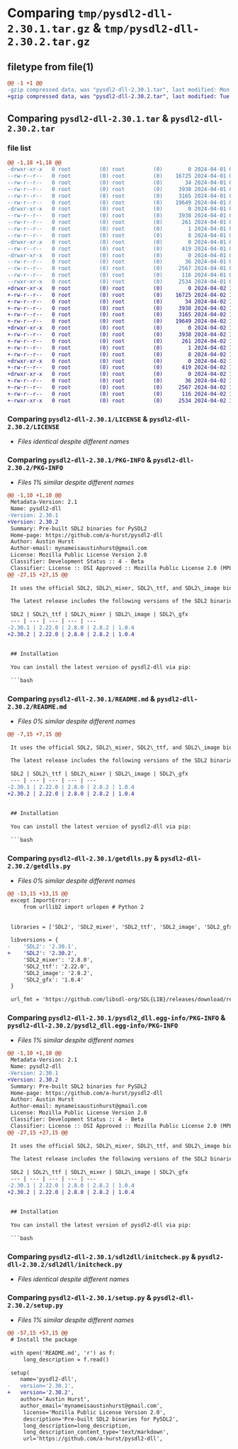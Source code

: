 # Comparing `tmp/pysdl2-dll-2.30.1.tar.gz` & `tmp/pysdl2-dll-2.30.2.tar.gz`

## filetype from file(1)

```diff
@@ -1 +1 @@
-gzip compressed data, was "pysdl2-dll-2.30.1.tar", last modified: Mon Apr  1 03:14:17 2024, max compression
+gzip compressed data, was "pysdl2-dll-2.30.2.tar", last modified: Tue Apr  2 14:00:53 2024, max compression
```

## Comparing `pysdl2-dll-2.30.1.tar` & `pysdl2-dll-2.30.2.tar`

### file list

```diff
@@ -1,18 +1,18 @@
-drwxr-xr-x   0 root         (0) root         (0)        0 2024-04-01 03:14:17.992820 pysdl2-dll-2.30.1/
--rw-r--r--   0 root         (0) root         (0)    16725 2024-04-01 03:14:16.000000 pysdl2-dll-2.30.1/LICENSE
--rw-r--r--   0 root         (0) root         (0)       34 2024-04-01 03:14:16.000000 pysdl2-dll-2.30.1/MANIFEST.in
--rw-r--r--   0 root         (0) root         (0)     3938 2024-04-01 03:14:17.992820 pysdl2-dll-2.30.1/PKG-INFO
--rw-r--r--   0 root         (0) root         (0)     3165 2024-04-01 03:14:16.000000 pysdl2-dll-2.30.1/README.md
--rw-r--r--   0 root         (0) root         (0)    19649 2024-04-01 03:14:16.000000 pysdl2-dll-2.30.1/getdlls.py
-drwxr-xr-x   0 root         (0) root         (0)        0 2024-04-01 03:14:17.992820 pysdl2-dll-2.30.1/pysdl2_dll.egg-info/
--rw-r--r--   0 root         (0) root         (0)     3938 2024-04-01 03:14:17.000000 pysdl2-dll-2.30.1/pysdl2_dll.egg-info/PKG-INFO
--rw-r--r--   0 root         (0) root         (0)      261 2024-04-01 03:14:17.000000 pysdl2-dll-2.30.1/pysdl2_dll.egg-info/SOURCES.txt
--rw-r--r--   0 root         (0) root         (0)        1 2024-04-01 03:14:17.000000 pysdl2-dll-2.30.1/pysdl2_dll.egg-info/dependency_links.txt
--rw-r--r--   0 root         (0) root         (0)        8 2024-04-01 03:14:17.000000 pysdl2-dll-2.30.1/pysdl2_dll.egg-info/top_level.txt
-drwxr-xr-x   0 root         (0) root         (0)        0 2024-04-01 03:14:17.992820 pysdl2-dll-2.30.1/sdl2dll/
--rw-r--r--   0 root         (0) root         (0)      419 2024-04-01 03:14:16.000000 pysdl2-dll-2.30.1/sdl2dll/__init__.py
-drwxr-xr-x   0 root         (0) root         (0)        0 2024-04-01 03:14:17.992820 pysdl2-dll-2.30.1/sdl2dll/dll/
--rw-r--r--   0 root         (0) root         (0)       36 2024-04-01 03:14:17.000000 pysdl2-dll-2.30.1/sdl2dll/dll/.unsupported
--rw-r--r--   0 root         (0) root         (0)     2567 2024-04-01 03:14:16.000000 pysdl2-dll-2.30.1/sdl2dll/initcheck.py
--rw-r--r--   0 root         (0) root         (0)      116 2024-04-01 03:14:17.992820 pysdl2-dll-2.30.1/setup.cfg
--rwxr-xr-x   0 root         (0) root         (0)     2534 2024-04-01 03:14:16.000000 pysdl2-dll-2.30.1/setup.py
+drwxr-xr-x   0 root         (0) root         (0)        0 2024-04-02 14:00:53.479080 pysdl2-dll-2.30.2/
+-rw-r--r--   0 root         (0) root         (0)    16725 2024-04-02 14:00:52.000000 pysdl2-dll-2.30.2/LICENSE
+-rw-r--r--   0 root         (0) root         (0)       34 2024-04-02 14:00:52.000000 pysdl2-dll-2.30.2/MANIFEST.in
+-rw-r--r--   0 root         (0) root         (0)     3938 2024-04-02 14:00:53.479080 pysdl2-dll-2.30.2/PKG-INFO
+-rw-r--r--   0 root         (0) root         (0)     3165 2024-04-02 14:00:52.000000 pysdl2-dll-2.30.2/README.md
+-rw-r--r--   0 root         (0) root         (0)    19649 2024-04-02 14:00:52.000000 pysdl2-dll-2.30.2/getdlls.py
+drwxr-xr-x   0 root         (0) root         (0)        0 2024-04-02 14:00:53.478079 pysdl2-dll-2.30.2/pysdl2_dll.egg-info/
+-rw-r--r--   0 root         (0) root         (0)     3938 2024-04-02 14:00:53.000000 pysdl2-dll-2.30.2/pysdl2_dll.egg-info/PKG-INFO
+-rw-r--r--   0 root         (0) root         (0)      261 2024-04-02 14:00:53.000000 pysdl2-dll-2.30.2/pysdl2_dll.egg-info/SOURCES.txt
+-rw-r--r--   0 root         (0) root         (0)        1 2024-04-02 14:00:53.000000 pysdl2-dll-2.30.2/pysdl2_dll.egg-info/dependency_links.txt
+-rw-r--r--   0 root         (0) root         (0)        8 2024-04-02 14:00:53.000000 pysdl2-dll-2.30.2/pysdl2_dll.egg-info/top_level.txt
+drwxr-xr-x   0 root         (0) root         (0)        0 2024-04-02 14:00:53.479080 pysdl2-dll-2.30.2/sdl2dll/
+-rw-r--r--   0 root         (0) root         (0)      419 2024-04-02 14:00:52.000000 pysdl2-dll-2.30.2/sdl2dll/__init__.py
+drwxr-xr-x   0 root         (0) root         (0)        0 2024-04-02 14:00:53.479080 pysdl2-dll-2.30.2/sdl2dll/dll/
+-rw-r--r--   0 root         (0) root         (0)       36 2024-04-02 14:00:53.000000 pysdl2-dll-2.30.2/sdl2dll/dll/.unsupported
+-rw-r--r--   0 root         (0) root         (0)     2567 2024-04-02 14:00:52.000000 pysdl2-dll-2.30.2/sdl2dll/initcheck.py
+-rw-r--r--   0 root         (0) root         (0)      116 2024-04-02 14:00:53.479080 pysdl2-dll-2.30.2/setup.cfg
+-rwxr-xr-x   0 root         (0) root         (0)     2534 2024-04-02 14:00:52.000000 pysdl2-dll-2.30.2/setup.py
```

### Comparing `pysdl2-dll-2.30.1/LICENSE` & `pysdl2-dll-2.30.2/LICENSE`

 * *Files identical despite different names*

### Comparing `pysdl2-dll-2.30.1/PKG-INFO` & `pysdl2-dll-2.30.2/PKG-INFO`

 * *Files 1% similar despite different names*

```diff
@@ -1,10 +1,10 @@
 Metadata-Version: 2.1
 Name: pysdl2-dll
-Version: 2.30.1
+Version: 2.30.2
 Summary: Pre-built SDL2 binaries for PySDL2
 Home-page: https://github.com/a-hurst/pysdl2-dll
 Author: Austin Hurst
 Author-email: mynameisaustinhurst@gmail.com
 License: Mozilla Public License Version 2.0
 Classifier: Development Status :: 4 - Beta
 Classifier: License :: OSI Approved :: Mozilla Public License 2.0 (MPL 2.0)
@@ -27,15 +27,15 @@
 
 It uses the official SDL2, SDL2\_mixer, SDL2\_ttf, and SDL2\_image binaries for macOS and Windows, as well as [unofficial SDL2\_gfx binaries](https://github.com/a-hurst/sdl2gfx-builds) for the same platforms. For Linux, the SDL2 binaries and their dependencies are all built from source using the official Python [manylinux](https://github.com/pypa/manylinux) images for maximum compatibility.
 
 The latest release includes the following versions of the SDL2 binaries:
 
 SDL2 | SDL2\_ttf | SDL2\_mixer | SDL2\_image | SDL2\_gfx
 --- | --- | --- | --- | ---
-2.30.1 | 2.22.0 | 2.8.0 | 2.8.2 | 1.0.4
+2.30.2 | 2.22.0 | 2.8.0 | 2.8.2 | 1.0.4
 
 
 ## Installation
 
 You can install the latest version of pysdl2-dll via pip:
 
 ```bash
```

### Comparing `pysdl2-dll-2.30.1/README.md` & `pysdl2-dll-2.30.2/README.md`

 * *Files 0% similar despite different names*

```diff
@@ -7,15 +7,15 @@
 
 It uses the official SDL2, SDL2\_mixer, SDL2\_ttf, and SDL2\_image binaries for macOS and Windows, as well as [unofficial SDL2\_gfx binaries](https://github.com/a-hurst/sdl2gfx-builds) for the same platforms. For Linux, the SDL2 binaries and their dependencies are all built from source using the official Python [manylinux](https://github.com/pypa/manylinux) images for maximum compatibility.
 
 The latest release includes the following versions of the SDL2 binaries:
 
 SDL2 | SDL2\_ttf | SDL2\_mixer | SDL2\_image | SDL2\_gfx
 --- | --- | --- | --- | ---
-2.30.1 | 2.22.0 | 2.8.0 | 2.8.2 | 1.0.4
+2.30.2 | 2.22.0 | 2.8.0 | 2.8.2 | 1.0.4
 
 
 ## Installation
 
 You can install the latest version of pysdl2-dll via pip:
 
 ```bash
```

### Comparing `pysdl2-dll-2.30.1/getdlls.py` & `pysdl2-dll-2.30.2/getdlls.py`

 * *Files 0% similar despite different names*

```diff
@@ -13,15 +13,15 @@
 except ImportError:
     from urllib2 import urlopen # Python 2
 
 
 libraries = ['SDL2', 'SDL2_mixer', 'SDL2_ttf', 'SDL2_image', 'SDL2_gfx']
 
 libversions = {
-    'SDL2': '2.30.1',
+    'SDL2': '2.30.2',
     'SDL2_mixer': '2.8.0',
     'SDL2_ttf': '2.22.0',
     'SDL2_image': '2.8.2',
     'SDL2_gfx': '1.0.4'
 }
 
 url_fmt = 'https://github.com/libsdl-org/SDL{LIB}/releases/download/release-{0}/SDL2{LIB}-{0}{1}'
```

### Comparing `pysdl2-dll-2.30.1/pysdl2_dll.egg-info/PKG-INFO` & `pysdl2-dll-2.30.2/pysdl2_dll.egg-info/PKG-INFO`

 * *Files 1% similar despite different names*

```diff
@@ -1,10 +1,10 @@
 Metadata-Version: 2.1
 Name: pysdl2-dll
-Version: 2.30.1
+Version: 2.30.2
 Summary: Pre-built SDL2 binaries for PySDL2
 Home-page: https://github.com/a-hurst/pysdl2-dll
 Author: Austin Hurst
 Author-email: mynameisaustinhurst@gmail.com
 License: Mozilla Public License Version 2.0
 Classifier: Development Status :: 4 - Beta
 Classifier: License :: OSI Approved :: Mozilla Public License 2.0 (MPL 2.0)
@@ -27,15 +27,15 @@
 
 It uses the official SDL2, SDL2\_mixer, SDL2\_ttf, and SDL2\_image binaries for macOS and Windows, as well as [unofficial SDL2\_gfx binaries](https://github.com/a-hurst/sdl2gfx-builds) for the same platforms. For Linux, the SDL2 binaries and their dependencies are all built from source using the official Python [manylinux](https://github.com/pypa/manylinux) images for maximum compatibility.
 
 The latest release includes the following versions of the SDL2 binaries:
 
 SDL2 | SDL2\_ttf | SDL2\_mixer | SDL2\_image | SDL2\_gfx
 --- | --- | --- | --- | ---
-2.30.1 | 2.22.0 | 2.8.0 | 2.8.2 | 1.0.4
+2.30.2 | 2.22.0 | 2.8.0 | 2.8.2 | 1.0.4
 
 
 ## Installation
 
 You can install the latest version of pysdl2-dll via pip:
 
 ```bash
```

### Comparing `pysdl2-dll-2.30.1/sdl2dll/initcheck.py` & `pysdl2-dll-2.30.2/sdl2dll/initcheck.py`

 * *Files identical despite different names*

### Comparing `pysdl2-dll-2.30.1/setup.py` & `pysdl2-dll-2.30.2/setup.py`

 * *Files 1% similar despite different names*

```diff
@@ -57,15 +57,15 @@
 # Install the package
 
 with open('README.md', 'r') as f:
     long_description = f.read()
 
 setup(
 	name='pysdl2-dll',
-	version='2.30.1',
+	version='2.30.2',
 	author='Austin Hurst',
 	author_email='mynameisaustinhurst@gmail.com',
     license='Mozilla Public License Version 2.0',
     description='Pre-built SDL2 binaries for PySDL2',
     long_description=long_description,
     long_description_content_type='text/markdown',
     url='https://github.com/a-hurst/pysdl2-dll',
```

